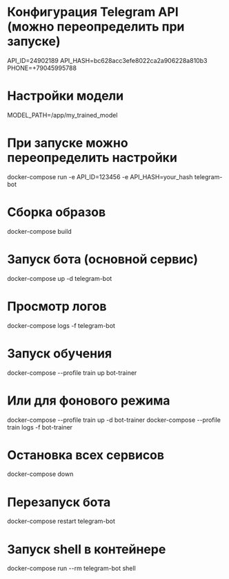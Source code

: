 # Конфигурация Telegram API (можно переопределить при запуске)
API_ID=24902189
API_HASH=bc628acc3efe8022ca2a906228a810b3
PHONE=+79045995788

# Настройки модели
MODEL_PATH=/app/my_trained_model

# При запуске можно переопределить настройки
docker-compose run -e API_ID=123456 -e API_HASH=your_hash telegram-bot

# Сборка образов
docker-compose build

# Запуск бота (основной сервис)
docker-compose up -d telegram-bot

# Просмотр логов
docker-compose logs -f telegram-bot

# Запуск обучения
docker-compose --profile train up bot-trainer

# Или для фонового режима
docker-compose --profile train up -d bot-trainer
docker-compose --profile train logs -f bot-trainer

# Остановка всех сервисов
docker-compose down

# Перезапуск бота
docker-compose restart telegram-bot

# Запуск shell в контейнере
docker-compose run --rm telegram-bot shell